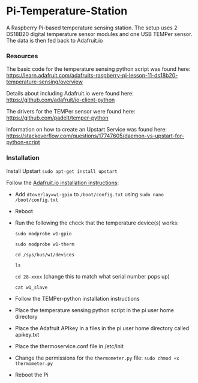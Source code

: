# Pi-Temperature-Station

A Raspberry Pi-based temperature sensing station. The setup uses 2 DS18B20 digital temperature sensor modules and one USB TEMPer sensor. The data is then fed back to Adafruit.io

### Resources

The basic code for the temperature sensing python script was found here: https://learn.adafruit.com/adafruits-raspberry-pi-lesson-11-ds18b20-temperature-sensing/overview

Details about including Adafruit.io were found here: https://github.com/adafruit/io-client-python

The drivers for the TEMPer sensor were found here: https://github.com/padelt/temper-python

Information on how to create an Upstart Service was found here: https://stackoverflow.com/questions/17747605/daemon-vs-upstart-for-python-script

### Installation

Install Upstart
`sudo apt-get install upstart`

Follow the [Adafruit.io installation instructions](https://learn.adafruit.com/adafruits-raspberry-pi-lesson-11-ds18b20-temperature-sensing/ds18b20#add-onewire-support):
- Add `dtoverlay=w1-gpio` to `/boot/config.txt` using `sudo nano /boot/config.txt`
- Reboot
- Run the following the check that the temperature device(s) works:
  
  `sudo modprobe w1-gpio`
  
  `sudo modprobe w1-therm`
  
  `cd /sys/bus/w1/devices`
  
  `ls`
  
  `cd 28-xxxx` (change this to match what serial number pops up)
  
  `cat w1_slave`

- Follow the TEMPer-python installation instructions
- Place the temperature sensing python script in the pi user home directory
- Place the Adafruit APIkey in a files in the pi user home directory called apikey.txt
- Place the thermoservice.conf file in /etc/init
- Change the permissions for the `thermometer.py` file: `sudo chmod +x thermometer.py`
- Reboot the Pi
